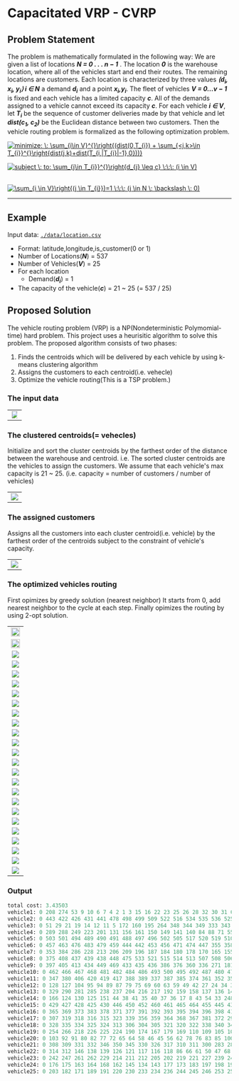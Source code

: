 # Capacitated VRP - CVRP

## Problem Statement

The problem is mathematically formulated in the following way: We are given a list of locations *__N = 0 . . . n − 1__* . The location *__0__* is the warehouse location, where all of the vehicles start and end their routes. The remaining locations are customers. Each location is characterized by three values *__⟨d<sub>i</sub>, x<sub>i</sub>, y<sub>i</sub>⟩ i ∈ N__* a demand *__d<sub>i</sub>__* and a point *__x<sub>i</sub>,y<sub>i</sub>__*. The fleet of vehicles *__V = 0...v − 1__* is fixed and each vehicle has a limited capacity *__c__*. All of the demands assigned to a vehicle cannot exceed its capacity *__c__*. For each vehicle *__i ∈ V__*, let *__T<sub>i</sub>__* be the sequence of customer deliveries made by that vehicle and let *__dist(c<sub>1</sub>, c<sub>2</sub>)__* be the Euclidean distance between two customers. Then the vehicle routing problem is formalized as the following optimization problem.

<a href="https://www.codecogs.com/eqnedit.php?latex=minimize:&space;\:&space;\sum_{i\in&space;V}^{}\right{(dist(0,T_{i})&space;&plus;&space;\sum_{<j,k>\in&space;T_{i}}^{}\right{dist(j,k)&plus;dist(T_{i,|T_{i}|-1},0}))}" target="_blank"><img src="https://latex.codecogs.com/gif.latex?minimize:&space;\:&space;\sum_{i\in&space;V}^{}\right{(dist(0,T_{i})&space;&plus;&space;\sum_{<j,k>\in&space;T_{i}}^{}\right{dist(j,k)&plus;dist(T_{i,|T_{i}|-1},0}))}" title="minimize: \: \sum_{i\in V}^{}\right{(dist(0,T_{i}) + \sum_{<j,k>\in T_{i}}^{}\right{dist(j,k)+dist(T_{i,|T_{i}|-1},0}))}" /></a>

<a href="https://www.codecogs.com/eqnedit.php?latex=subject&space;\:&space;to:&space;\sum_{j\in&space;T_{i}}^{}\right{d_{j}&space;\leq&space;c}&space;\:\:\:&space;(i&space;\in&space;V)" target="_blank"><img src="https://latex.codecogs.com/gif.latex?subject&space;\:&space;to:&space;\sum_{j\in&space;T_{i}}^{}\right{d_{j}&space;\leq&space;c}&space;\:\:\:&space;(i&space;\in&space;V)" title="subject \: to: \sum_{j\in T_{i}}^{}\right{d_{j} \leq c} \:\:\: (i \in V)" /></a>

&nbsp;&nbsp;&nbsp;&nbsp;&nbsp;&nbsp;&nbsp;&nbsp;&nbsp;&nbsp;&nbsp;&nbsp;&nbsp;&nbsp;&nbsp;&nbsp;&nbsp;&nbsp;&nbsp;&nbsp;<a href="https://www.codecogs.com/eqnedit.php?latex=\sum_{i&space;\in&space;V}\right{(j&space;\in&space;T_{i}})=1&space;\:\:\:&space;(j&space;\in&space;N&space;\:&space;\backslash&space;\:&space;0)" target="_blank"><img src="https://latex.codecogs.com/gif.latex?\sum_{i&space;\in&space;V}\right{(j&space;\in&space;T_{i}})=1&space;\:\:\:&space;(j&space;\in&space;N&space;\:&space;\backslash&space;\:&space;0)" title="\sum_{i \in V}\right{(j \in T_{i}})=1 \:\:\: (j \in N \: \backslash \: 0)" /></a>

--------------------------------------------------------------------------------

## Example
Input data: [`./data/location.csv`](./data/locations.csv)
* Format: latitude,longitude,is_customer(0 or 1)
* Number of Locations(*__N__*) = 537
* Number of Vehicles(*__V__*) = 25
* For each location
  * Demand(*__d<sub>i</sub>__*) = 1
* The capacity of the vehicle(*__c__*) = 21 ~ 25 (= 537 / 25)

## Proposed Solution
The vehicle routing problem (VRP) is a NP(Nondeterministic Polymomial-time) hard problem.
This project uses a heurisitic algorithm to solve this problem. The proposed algorithm consists of two phases:
1. Finds the centroids which will be delivered by each vehicle by using k-means clustering algorithm
2. Assigns the customers to each centroid(i.e. vehecle)
3. Optimize the vehicle routing(This is a TSP problem.)

### The input data
<table style="vertical-align:middle; text-align:center; border-collapse:collapse;">
<tr>
<td style="border:none"><img src="./images/figure_01_input.png" style="height:auto; max-width:80%;"></td>
</tr>
</table>
 
### The clustered centroids(= vehecles)
Initialize and sort the cluster centroids by the farthest order of the distance between the warehouse and centroid. i.e. The sorted cluster centroids are the vehicles to assign the customers.
We assume that each vehicle's max capacity is 21 ~ 25. (i.e. capacity = number of customers / number of vehicles)
<table style="vertical-align:middle; text-align:center; border-collapse:collapse;">
<tr>
<td style="border:none"><img src="./images/figure_02_clustered_centroids.png" style="height:auto; max-width:100%;"></td>
</tr>
</table>

### The assigned customers
Assigns all the customers into each cluster centroid(i.e. vehicle) by the farthest order of the centroids subject to the constraint of vehicle's capacity.
<table style="vertical-align:middle; text-align:center; border-collapse:collapse;">
<tr>
<td style="border:none"><img src="./images/figure_03_assigned_customers.png" style="height:auto; max-width:100%;"></td>
</tr>
</table>

### The optimized vehicles routing
First opimizes by greedy solution (nearest neighbor)
It starts from 0, add nearest neighbor to the cycle at each step.
Finally opimizes the routing by using 2-opt solution.
<table style="vertical-align:middle; text-align:center; border-collapse:collapse;">
<tr>
<td style="border:none"><img src="./images/figure_04_vehicle_01.png" style="height:auto; width:100%;"></td>
</tr>
<tr>
<td style="border:none"><img src="./images/figure_04_vehicle_02.png" style="height:auto; width:100%;"></td>
</tr>
<tr>
<td style="border:none"><img src="./images/figure_04_vehicle_03.png" style="height:auto; max-width:100%;"></td>
</tr>
<tr>
<td style="border:none"><img src="./images/figure_04_vehicle_04.png" style="height:auto; max-width:100%;"></td>
</tr>
<tr>
<td style="border:none"><img src="./images/figure_04_vehicle_05.png" style="height:auto; max-width:100%;"></td>
</tr>
<tr>
<td style="border:none"><img src="./images/figure_04_vehicle_06.png" style="height:auto; max-width:100%;"></td>
</tr>
<tr>
<td style="border:none"><img src="./images/figure_04_vehicle_07.png" style="height:auto; max-width:100%;"></td>
</tr>
<tr>
<td style="border:none"><img src="./images/figure_04_vehicle_08.png" style="height:auto; max-width:100%;"></td>
</tr>
<tr>
<td style="border:none"><img src="./images/figure_04_vehicle_09.png" style="height:auto; max-width:100%;"></td>
</tr>
<tr>
<td style="border:none"><img src="./images/figure_04_vehicle_10.png" style="height:auto; max-width:100%;"></td>
</tr>
<tr>
<td style="border:none"><img src="./images/figure_04_vehicle_11.png" style="height:auto; max-width:100%;"></td>
</tr>
<tr>
<td style="border:none"><img src="./images/figure_04_vehicle_12.png" style="height:auto; max-width:100%;"></td>
</tr>
<tr>
<td style="border:none"><img src="./images/figure_04_vehicle_13.png" style="height:auto; max-width:100%;"></td>
</tr>
<tr>
<td style="border:none"><img src="./images/figure_04_vehicle_14.png" style="height:auto; max-width:100%;"></td>
</tr>
<tr>
<td style="border:none"><img src="./images/figure_04_vehicle_15.png" style="height:auto; max-width:100%;"></td>
</tr>
<tr>
<td style="border:none"><img src="./images/figure_04_vehicle_16.png" style="height:auto; max-width:100%;"></td>
</tr>
<tr>
<td style="border:none"><img src="./images/figure_04_vehicle_17.png" style="height:auto; max-width:100%;"></td>
</tr>
<tr>
<td style="border:none"><img src="./images/figure_04_vehicle_18.png" style="height:auto; max-width:100%;"></td>
</tr>
<tr>
<td style="border:none"><img src="./images/figure_04_vehicle_19.png" style="height:auto; max-width:100%;"></td>
</tr>
<tr>
<td style="border:none"><img src="./images/figure_04_vehicle_20.png" style="height:auto; max-width:100%;"></td>
</tr>
<tr>
<td style="border:none"><img src="./images/figure_04_vehicle_21.png" style="height:auto; max-width:100%;"></td>
</tr>
<tr>
<td style="border:none"><img src="./images/figure_04_vehicle_22.png" style="height:auto; max-width:100%;"></td>
</tr>
<tr>
<td style="border:none"><img src="./images/figure_04_vehicle_23.png" style="height:auto; max-width:100%;"></td>
</tr>
<tr>
<td style="border:none"><img src="./images/figure_04_vehicle_24.png" style="height:auto; max-width:100%;"></td>
</tr>
<tr>
<td style="border:none"><img src="./images/figure_04_vehicle_25.png" style="height:auto; max-width:100%;"></td>
</tr>
</table>
</nobr></center></div>

### Output
```python
total cost: 3.43503
vehicle1: 0 208 274 53 9 10 6 7 4 2 1 3 15 16 22 23 25 26 28 32 30 31 0
vehicle2: 0 443 422 426 431 441 478 498 499 509 522 516 534 535 536 525 526 524 528 529 530 527 0
vehicle3: 0 51 29 21 19 14 12 11 5 172 160 195 264 348 344 349 333 343 200 199 132 222 0
vehicle4: 0 289 288 249 223 201 131 156 161 150 149 141 140 84 88 71 55 57 48 18 20 13 0
vehicle5: 0 503 501 494 489 490 491 488 497 496 502 505 517 520 519 510 518 511 512 523 531 532 0
vehicle6: 0 457 463 476 483 479 459 444 442 453 456 471 474 447 355 358 379 402 401 390 400 404 0
vehicle7: 0 353 384 286 228 213 206 209 196 187 184 180 178 170 165 155 154 153 152 112 101 73 0
vehicle8: 0 375 408 437 439 438 448 475 533 521 515 514 513 507 508 506 504 485 473 458 451 424 0
vehicle9: 0 397 405 413 434 449 469 433 435 436 386 376 360 336 271 181 157 142 133 129 119 74 0
vehicle10: 0 462 466 467 468 481 482 484 486 493 500 495 492 487 480 477 472 470 414 415 407 454 0
vehicle11: 0 347 380 406 420 419 417 388 389 337 387 385 374 361 352 351 295 291 255 215 235 270 0
vehicle12: 0 128 127 104 95 94 89 87 79 75 69 60 63 59 49 42 27 24 34 39 52 70 0
vehicle13: 0 329 290 281 285 238 237 204 216 217 192 159 158 137 136 144 120 123 122 107 108 96 0
vehicle14: 0 166 124 130 125 151 44 38 41 35 40 37 36 17 8 43 54 33 248 268 231 210 0
vehicle15: 0 429 427 428 425 430 446 450 452 460 461 465 464 455 445 432 423 418 410 409 399 363 0
vehicle16: 0 365 369 373 383 378 371 377 391 392 393 395 394 396 398 412 421 440 416 411 403 382 0
vehicle17: 0 307 319 318 316 315 323 339 356 359 364 368 367 381 372 299 296 294 292 279 278 265 0
vehicle18: 0 328 335 334 325 324 313 306 304 305 321 320 322 338 340 341 354 366 370 362 342 357 0
vehicle19: 0 254 266 218 226 225 224 190 174 167 179 169 110 109 105 102 98 97 111 113 147 148 0
vehicle20: 0 103 92 91 80 82 77 72 65 64 58 46 45 56 62 78 76 83 85 100 106 114 327 0
vehicle21: 0 308 309 331 332 346 350 345 330 326 317 310 311 300 283 287 282 276 263 267 273 303 302 293 0
vehicle22: 0 314 312 146 138 139 126 121 117 116 118 86 66 61 50 47 68 67 81 90 93 99 115 135 0
vehicle23: 0 242 247 261 262 229 214 211 212 205 202 219 221 227 239 241 232 243 258 259 260 272 297 284 0
vehicle24: 0 176 175 163 164 168 162 145 134 143 177 173 183 197 198 194 193 185 186 188 207 240 298 301 0
vehicle25: 0 203 182 171 189 191 220 230 233 234 236 244 245 246 253 252 251 250 277 280 275 269 257 256 0
```
